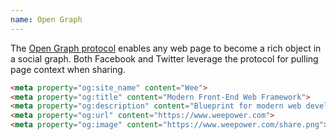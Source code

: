 ```yaml
---
name: Open Graph
---
```


The [Open Graph protocol](http://ogp.me/) enables any web page to become a rich object in a social graph. Both Facebook and Twitter leverage the protocol for pulling page context when sharing.

```html
<meta property="og:site_name" content="Wee">
<meta property="og:title" content="Modern Front-End Web Framework">
<meta property="og:description" content="Blueprint for modern web development.">
<meta property="og:url" content="https://www.weepower.com">
<meta property="og:image" content="https://www.weepower.com/share.png">
```